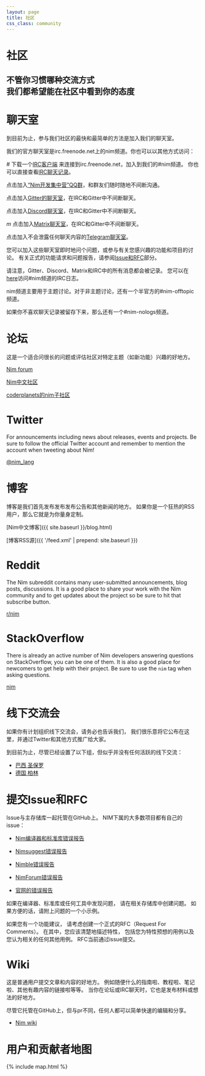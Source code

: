 ```yaml
---
layout: page
title: 社区
css_class: community
---
```


<h1 class="text-centered page-title main-heading">社区</h1>

<h2 class="text-centered page-subtitle">
  不管你习惯哪种交流方式
  <br>
  我们都希望能在社区中看到你的态度
</h2>

# 聊天室

到目前为止，参与我们社区的最快和最简单的方法是加入我们的聊天室。

我们的官方聊天室是irc.freenode.net上的nim频道。你也可以以其他方式访问：

<i class="fc fa-irc li" aria-hidden="true">#</i>
下载一个[IRC客户端](https://en.wikipedia.org/wiki/Internet_Relay_Chat#Clients)
来连接到irc.freenode.net，加入到我们的#nim频道。
你也可以直接查看[IRC聊天记录](https://irclogs.nim-lang.org)。

<i class="fab fa-qq black li" aria-hidden="true"></i>
点击加入[“Nim开发集中营”QQ群](https://jq.qq.com/?_wv=1027&k=50EQ6eZ)，和群友们随时随地不间断沟通。

<i class="fab fa-gitter black li" aria-hidden="true"></i>
点击加入[Gitter的聊天室](https://gitter.im/nim-lang/Nim)，在IRC和Gitter中不间断聊天。

<i class="fab fa-discord black li" aria-hidden="true"></i>
点击加入[Discord聊天室](https://discord.gg/ezDFDw2)，在IRC和Gitter中不间断聊天。

<i class="fab black li" aria-hidden="true">m</i>
点击加入[Matrix聊天室](https://matrix.to/#/#freenode_#nim:matrix.org)，在IRC和Gitter中不间断聊天。

<i class="fab fa-telegram black li" aria-hidden="true"></i>
点击加入不会泄露任何聊天内容的[Telegram聊天室](https://t.me/nim_lang)。

您可以加入这些聊天室即时地问个问题，或参与有关您感兴趣的功能和项目的讨论。
有关正式的功能请求和问题报告，请参阅[Issue和RFC](#issues-and-rfcs)部分。

请注意，Gitter、Discord、Matrix和IRC中的所有消息都会被记录。
您可以在[here](https://irclogs.nim-lang.org)访问#nim频道的IRC日志。

nim频道主要用于主题讨论。对于非主题讨论，还有一个半官方的#nim-offtopic频道。

如果你不喜欢聊天记录被留存下来，那么还有一个#nim-nologs频道。

# 论坛

这是一个适合问很长的问题或评估社区对特定主题（如新功能）兴趣的好地方。

<i class="fa fa-comments" aria-hidden="true"></i>
[Nim forum](https://forum.nim-lang.org)

<i class="fa fa-comments" aria-hidden="true"></i>
[Nim中文社区](https://forum.nim-lang-cn.org)

<i class="fa fa-globe" aria-hidden="true"></i>
[coderplanets的nim子社区](https://coderplanets.com/nim)

# Twitter

For announcements including news about releases, events and projects. Be sure
to follow the official Twitter account and remember to mention
the account when tweeting about Nim!

<i class="fab fa-twitter" aria-hidden="true"></i>
[@nim_lang](https://twitter.com/nim_lang)

# 博客

博客是我们首先发布发布发布公告和其他新闻的地方。
如果你是一个狂热的RSS用户，那么它就是为你量身定制。

<i class="fa fa-bullhorn" aria-hidden="true"></i>
[Nim中文博客]({{ site.baseurl }}/blog.html)

<i class="fa fa-rss" aria-hidden="true"></i>
[博客RSS源]({{ '/feed.xml' | prepend: site.baseurl }})

# Reddit

The Nim subreddit contains many user-submitted announcements, blog posts,
discussions. It is a good place to share your work with the Nim community and
to get updates about the project so be sure to hit that subscribe button.

<i class="fab fa-reddit" aria-hidden="true"></i>
[r/nim](https://reddit.com/r/nim)

# StackOverflow

There is already an active number of Nim developers answering questions on
StackOverflow, you can be one of them. It is also a good place for newcomers to
get help with their project. Be sure to use the ``nim`` tag when asking
questions.

<i class="fab fa-stack-overflow" aria-hidden="true"></i>
[nim](https://stackoverflow.com/questions/tagged/nim)

# 线下交流会

如果你有计划组织线下交流会，请务必也告诉我们，
我们很乐意将它公布在这里，并通过Twitter和其他方式推广给大家。

到目前为止，尽管已经设置了以下组，但似乎并没有任何活跃的线下交流：

* [巴西 圣保罗](http://www.meetup.com/pt-BR/nim-br)
* [德国 柏林](https://www.meetup.com/The-Nim-Language-Meetup/)

# 提交Issue和RFC

Issue与主存储库一起托管在GitHub上。
NIM下属的大多数项目都有自己的issue：

* [Nim编译器和标准库错误报告](https://github.com/nim-lang/Nim/issues)

* [Nimsuggest错误报告](https://github.com/nim-lang/nimsuggest/issues)

* [Nimble错误报告](https://github.com/nim-lang/nimble/issues)

* [NimForum错误报告](https://github.com/nim-lang/nimsuggest/issues)

* [官网的错误报告](https://github.com/nim-lang/website/issues)

如果在编译器、标准库或任何工具中发现问题，
请在相关存储库中创建问题。
如果方便的话，请附上问题的一个小示例。

如果您有一个功能建议，
请考虑创建一个正式的RFC（Request For Comments）。
在其中，您应该清楚地描述特性，
包括您为特性预想的用例以及您认为相关的任何其他用例。
RFC当前通过issue提交。

# Wiki

这是普通用户提交文章和内容的好地方。
例如随便什么的指南啦、教程啦、笔记啦、其他有趣内容的链接啦等等。
当你在论坛或IRC聊天时，它也是发布材料或想法的好地方。

尽管它托管在GitHub上，但与pr不同，任何人都可以简单快速的编辑和分享。

* [Nim wiki](https://github.com/nim-lang/Nim/wiki)

# 用户和贡献者地图

{% include map.html %}
